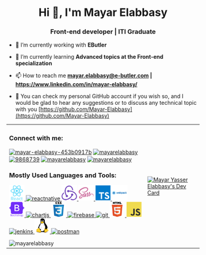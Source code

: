 <h1 align="center">Hi 👋, I'm Mayar Elabbasy</h1>
<h3 align="center">Front-end developer | ITI Graduate</h3>

- 💼 I’m currently working with **EButler**

- 🌱 I’m currently learning **Advanced topics at the Front-end specialization**

- 📫 How to reach me **mayar.elabbasy@e-butler.com | https://www.linkedin.com/in/mayar-elabbasy/**

- 💬 You can check my personal GitHub account if you wish so, and I would be glad to hear any suggestions or to discuss any technical topic with you [https://github.com/Mayar-Elabbasy](https://github.com/Mayar-Elabbasy)


<table>
  <tr> 
   <td>
    <h3 align="left">Connect with me:</h3>
    <p align="left">
      <a href="https://linkedin.com/in/mayar-elabbasy" target="blank"><img align="center" src="https://raw.githubusercontent.com/rahuldkjain/github-profile-readme-generator/master/src/images/icons/Social/linked-in-alt.svg" alt="mayar-elabbasy-453b0917b" height="30" width="40" /></a>
      <a href="https://www.hackerrank.com/mayarelabbasy" target="blank"><img align="center" src="https://raw.githubusercontent.com/rahuldkjain/github-profile-readme-generator/master/src/images/icons/Social/hackerrank.svg" alt="mayarelabbasy" height="30" width="40" /></a>
      <a href="https://www.sololearn.com/profile/9868739" target="blank"><img align="center" src="https://blob.sololearn.com/avatars/sololearn.png" alt="9868739" height="40" width="40" /></a>
      <a href="https://hashnode.com/@MayarElabbasy" target="blank"><img align="center" src="https://raw.githubusercontent.com/rahuldkjain/github-profile-readme-generator/master/src/images/icons/Social/hashnode.svg" alt="mayarelabbasy" height="30" width="40" /></a>
      <a href="https://app.daily.dev/mayarelabbasy" target="blank"><img align="center" src="https://raw.githubusercontent.com/rahuldkjain/github-profile-readme-generator/master/src/images/icons/Social/rss.svg" alt="mayarelabbasy" height="30" width="40" /></a> </p><h3 align="left">Mostly Used Languages and Tools:</h3>
    <p align="left">   
      <a href="https://reactjs.org/" target="_blank" rel="noreferrer"> <img src="https://raw.githubusercontent.com/devicons/devicon/master/icons/react/react-original-wordmark.svg" alt="react" width="40" height="40"/> </a> <a href="https://reactnative.dev/" target="_blank" rel="noreferrer"> <img src="https://reactnative.dev/img/header_logo.svg" alt="reactnative" width="40" height="40"/> </a> <a href="https://redux.js.org" target="_blank" rel="noreferrer"> <img src="https://raw.githubusercontent.com/devicons/devicon/master/icons/redux/redux-original.svg" alt="redux" width="40" height="40"/> </a> <a href="https://sass-lang.com" target="_blank" rel="noreferrer"> <img src="https://raw.githubusercontent.com/devicons/devicon/master/icons/sass/sass-original.svg" alt="sass" width="40" height="40"/> </a> <a href="https://www.typescriptlang.org/" target="_blank" rel="noreferrer"> <img src="https://raw.githubusercontent.com/devicons/devicon/master/icons/typescript/typescript-original.svg" alt="typescript" width="40" height="40"/> </a> <a href="https://webpack.js.org" target="_blank" rel="noreferrer"> <img src="https://raw.githubusercontent.com/devicons/devicon/d00d0969292a6569d45b06d3f350f463a0107b0d/icons/webpack/webpack-original-wordmark.svg" alt="webpack" width="40" height="40"/> </a> <a href="https://getbootstrap.com" target="_blank" rel="noreferrer"> <img src="https://raw.githubusercontent.com/devicons/devicon/master/icons/bootstrap/bootstrap-plain-wordmark.svg" alt="bootstrap" width="40" height="40"/> </a> <a href="https://www.chartjs.org" target="_blank" rel="noreferrer"> <img src="https://www.chartjs.org/media/logo-title.svg" alt="chartjs" width="40" height="40"/> </a> <a href="https://www.w3schools.com/css/" target="_blank" rel="noreferrer"> <img src="https://raw.githubusercontent.com/devicons/devicon/master/icons/css3/css3-original-wordmark.svg" alt="css3" width="40" height="40"/> </a> <a href="https://firebase.google.com/" target="_blank" rel="noreferrer"> <img src="https://www.vectorlogo.zone/logos/firebase/firebase-icon.svg" alt="firebase" width="40" height="40"/> </a> <a href="https://git-scm.com/" target="_blank" rel="noreferrer"> <img src="https://www.vectorlogo.zone/logos/git-scm/git-scm-icon.svg" alt="git" width="40" height="40"/> </a> <a href="https://www.w3.org/html/" target="_blank" rel="noreferrer"> <img src="https://raw.githubusercontent.com/devicons/devicon/master/icons/html5/html5-original-wordmark.svg" alt="html5" width="40" height="40"/> </a> <a href="https://developer.mozilla.org/en-US/docs/Web/JavaScript" target="_blank" rel="noreferrer"> <img src="https://raw.githubusercontent.com/devicons/devicon/master/icons/javascript/javascript-original.svg" alt="javascript" width="40" height="40"/> </a> <a href="https://www.jenkins.io" target="_blank" rel="noreferrer"> <img src="https://www.vectorlogo.zone/logos/jenkins/jenkins-icon.svg" alt="jenkins" width="40" height="40"/> </a> <a href="https://www.linux.org/" target="_blank" rel="noreferrer"> <img src="https://raw.githubusercontent.com/devicons/devicon/master/icons/linux/linux-original.svg" alt="linux" width="40" height="40"/> </a> <a href="https://postman.com" target="_blank" rel="noreferrer"> <img src="https://www.vectorlogo.zone/logos/getpostman/getpostman-icon.svg" alt="postman" width="40" height="40"/> </a> 
    </p> 
  <img src="https://github-readme-streak-stats.herokuapp.com/?user=mayarelabbasy" alt="mayarelabbasy" /> 
  </td>
  <td><a href="https://app.daily.dev/mayarelabbasy"><img src="https://api.daily.dev/devcards/v2/IwGJ3tMHxA4hONHUFV19s.png?type=default&r=zed" width="400" alt="Mayar Yasser Elabbasy's Dev Card" /></a></td>    
  </tr>
 </table>
